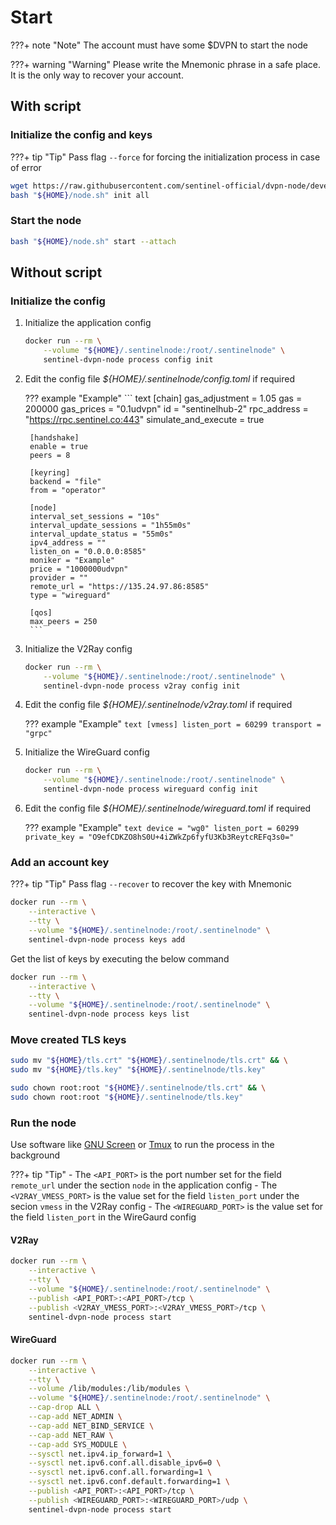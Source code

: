 # Start

???+ note "Note"
    The account must have some $DVPN to start the node

???+ warning "Warning"
    Please write the Mnemonic phrase in a safe place. It is the only way to recover your account.

## With script

### Initialize the config and keys

???+ tip "Tip"
    Pass flag `--force` for forcing the initialization process in case of error

``` sh
wget https://raw.githubusercontent.com/sentinel-official/dvpn-node/development/scripts/runner.sh -O "${HOME}/node.sh" && \
bash "${HOME}/node.sh" init all
```

### Start the node

``` sh
bash "${HOME}/node.sh" start --attach
```

## Without script

### Initialize the config

1. Initialize the application config

    ``` sh
    docker run --rm \
        --volume "${HOME}/.sentinelnode:/root/.sentinelnode" \
        sentinel-dvpn-node process config init
    ```

2. Edit the config file _${HOME}/.sentinelnode/config.toml_ if required

    ??? example "Example"
        ``` text
        [chain]
        gas_adjustment = 1.05
        gas = 200000
        gas_prices = "0.1udvpn"
        id = "sentinelhub-2"
        rpc_address = "https://rpc.sentinel.co:443"
        simulate_and_execute = true

        [handshake]
        enable = true
        peers = 8

        [keyring]
        backend = "file"
        from = "operator"

        [node]
        interval_set_sessions = "10s"
        interval_update_sessions = "1h55m0s"
        interval_update_status = "55m0s"
        ipv4_address = ""
        listen_on = "0.0.0.0:8585"
        moniker = "Example"
        price = "1000000udvpn"
        provider = ""
        remote_url = "https://135.24.97.86:8585"
        type = "wireguard"

        [qos]
        max_peers = 250
        ```

3. Initialize the V2Ray config

    ``` sh
    docker run --rm \
        --volume "${HOME}/.sentinelnode:/root/.sentinelnode" \
        sentinel-dvpn-node process v2ray config init
    ```

4. Edit the config file _${HOME}/.sentinelnode/v2ray.toml_ if required

    ??? example "Example"
        ``` text
        [vmess]
        listen_port = 60299
        transport = "grpc"
        ```

5. Initialize the WireGuard config

    ``` sh
    docker run --rm \
        --volume "${HOME}/.sentinelnode:/root/.sentinelnode" \
        sentinel-dvpn-node process wireguard config init
    ```

6. Edit the config file _${HOME}/.sentinelnode/wireguard.toml_ if required

    ??? example "Example"
        ``` text
        device = "wg0"
        listen_port = 60299
        private_key = "O9efCDKZO8hS0U+4iZWkZp6fyfU3Kb3ReytcREFq3s0="
        ```

### Add an account key

???+ tip "Tip"
    Pass flag `--recover` to recover the key with Mnemonic

``` sh
docker run --rm \
    --interactive \
    --tty \
    --volume "${HOME}/.sentinelnode:/root/.sentinelnode" \
    sentinel-dvpn-node process keys add
```

Get the list of keys by executing the below command

``` sh
docker run --rm \
    --interactive \
    --tty \
    --volume "${HOME}/.sentinelnode:/root/.sentinelnode" \
    sentinel-dvpn-node process keys list
```

### Move created TLS keys

``` sh
sudo mv "${HOME}/tls.crt" "${HOME}/.sentinelnode/tls.crt" && \
sudo mv "${HOME}/tls.key" "${HOME}/.sentinelnode/tls.key"

sudo chown root:root "${HOME}/.sentinelnode/tls.crt" && \
sudo chown root:root "${HOME}/.sentinelnode/tls.key"
```

### Run the node

Use software like [GNU Screen](https://www.gnu.org/software/screen "GNU Screen")
or [Tmux](https://github.com/tmux/tmux/wiki "Tmux") to run the process in the background

???+ tip "Tip"
    - The `<API_PORT>` is the port number set for the field `remote_url` under the section `node` in the application config
    - The `<V2RAY_VMESS_PORT>` is the value set for the field `listen_port` under the secion `vmess` in the V2Ray config
    - The `<WIREGUARD_PORT>` is the value set for the field `listen_port` in the WireGaurd config

#### V2Ray

``` sh
docker run --rm \
    --interactive \
    --tty \
    --volume "${HOME}/.sentinelnode:/root/.sentinelnode" \
    --publish <API_PORT>:<API_PORT>/tcp \
    --publish <V2RAY_VMESS_PORT>:<V2RAY_VMESS_PORT>/tcp \
    sentinel-dvpn-node process start
```

#### WireGuard

``` sh
docker run --rm \
    --interactive \
    --tty \
    --volume /lib/modules:/lib/modules \
    --volume "${HOME}/.sentinelnode:/root/.sentinelnode" \
    --cap-drop ALL \
    --cap-add NET_ADMIN \
    --cap-add NET_BIND_SERVICE \
    --cap-add NET_RAW \
    --cap-add SYS_MODULE \
    --sysctl net.ipv4.ip_forward=1 \
    --sysctl net.ipv6.conf.all.disable_ipv6=0 \
    --sysctl net.ipv6.conf.all.forwarding=1 \
    --sysctl net.ipv6.conf.default.forwarding=1 \
    --publish <API_PORT>:<API_PORT>/tcp \
    --publish <WIREGUARD_PORT>:<WIREGUARD_PORT>/udp \
    sentinel-dvpn-node process start
```
